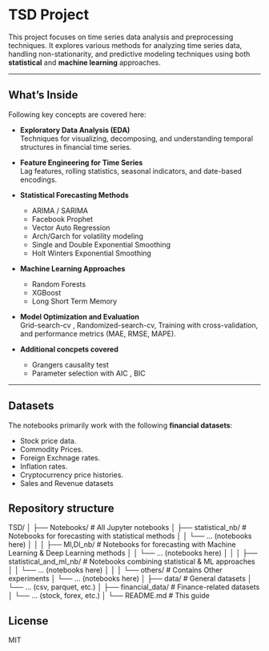 # TSD Project

This project focuses on time series data analysis and preprocessing techniques. It explores various methods for analyzing time series data, handling non-stationarity, and predictive modeling techniques using both **statistical** and **machine learning** approaches.


---

##  What’s Inside

Following key concepts are covered here:

- **Exploratory Data Analysis (EDA)**  
  Techniques for visualizing, decomposing, and understanding temporal structures in financial time series.

  
- **Feature Engineering for Time Series**  
  Lag features, rolling statistics, seasonal indicators, and date-based encodings.
  

- **Statistical Forecasting Methods**  
 
  - ARIMA / SARIMA  
  - Facebook Prophet
  - Vector Auto Regression
  - Arch/Garch for volatility modeling
  - Single and Double Exponential Smoothing
  - Holt Winters Exponential Smoothing
  

- **Machine Learning Approaches**  

  - Random Forests
  - XGBoost
  - Long Short Term Memory


- **Model Optimization and Evaluation**  
  Grid-search-cv , Randomized-search-cv, Training with cross-validation, and performance metrics (MAE, RMSE, MAPE).


- **Additional concpets covered**
  - Grangers causality test
  - Parameter selection with AIC , BIC 

---

## Datasets

The notebooks primarily work with the following **financial datasets**:

- Stock price data.
- Commodity Prices.
- Foreign Exchnage rates.
- Inflation rates.
- Cryptocurrency price histories.
- Sales and Revenue datasets

## Repository structure

TSD/
│
├── Notebooks/                       # All Jupyter notebooks
│   ├── statistical_nb/              # Notebooks for forecasting with statistical methods
│   │   └── ... (notebooks here)
│   │
│   ├── Ml,Dl_nb/                    # Notebooks for forecasting with Machine Learning & Deep Learning methods
│   │   └── ... (notebooks here)
│   │
│   ├── statistical_and_ml_nb/       # Notebooks combining statistical & ML approaches
│   │   └── ... (notebooks here)
│   │
│   └── others/                      # Contains Other experiments
│       └── ... (notebooks here)
│
├── data/                            # General datasets
│   └── ... (csv, parquet, etc.)
│
├── financial_data/                  # Finance-related datasets
│   └── ... (stock, forex, etc.)
│
└── README.md                        # This guide

## License

MIT
